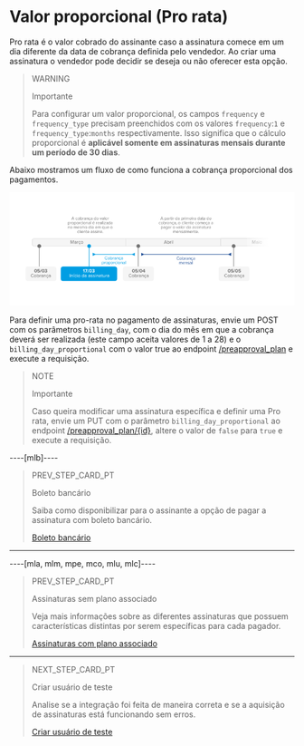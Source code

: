 # Valor proporcional (Pro rata)

Pro rata é o valor cobrado do assinante caso a assinatura comece em um dia diferente da data de cobrança definida pelo vendedor. Ao criar uma assinatura o vendedor pode decidir se deseja ou não oferecer esta opção. 

> WARNING
>
> Importante
>
> Para configurar um valor proporcional, os campos `frequency` e `frequency_type` precisam preenchidos com os valores `frequency`:`1` e `frequency_type`:`months` respectivamente. Isso significa que o cálculo proporcional é **aplicável somente em assinaturas mensais durante um período de 30 dias**.

Abaixo mostramos um fluxo de como funciona a cobrança proporcional dos pagamentos.

![Basic-subscriptions](/images/subscriptions/linea-cobro-PT.png)

Para definir uma pro-rata no pagamento de assinaturas, envie um POST com os parâmetros `billing_day`, com o dia do mês em que a cobrança deverá ser realizada (este campo aceita valores de 1 a 28) e o `billing_day_proportional` com o valor true ao endpoint [/preapproval_plan](https://www.mercadopago[FAKER][URL][DOMAIN]/developers/pt/reference/subscriptions/_preapproval_plan/post) e execute a requisição.

> NOTE 
>
> Importante
>
> Caso queira modificar uma assinatura específica e definir uma Pro rata, envie um PUT com o parâmetro `billing_day_proportional` ao endpoint [/preapproval_plan/{id}](https://www.mercadopago[FAKER][URL][DOMAIN]/developers/pt/reference/subscriptions/_preapproval_plan_id/put), altere o valor de `false` para `true` e execute a requisição.

----[mlb]----
> PREV_STEP_CARD_PT
>
> Boleto bancário
>
> Saiba como disponibilizar para o assinante a opção de pagar a assinatura com boleto bancário.
>
> [Boleto bancário](/developers/pt/docs/subscriptions/integration-customization/payment-methods/boleto-bancario)
------------

----[mla, mlm, mpe, mco, mlu, mlc]---- 
> PREV_STEP_CARD_PT
>
> Assinaturas sem plano associado 
>
> Veja mais informações sobre as diferentes assinaturas que possuem características distintas por serem específicas para cada pagador.
>
> [Assinaturas com plano associado](/developers/pt/docs/subscriptions/integration-configuration/subscription-no-associated-plan)
------------

> NEXT_STEP_CARD_PT
>
> Criar usuário de teste
>
> Analise se a integração foi feita de maneira correta e se a aquisição de assinaturas está funcionando sem erros.
>
> [Criar usuário de teste](/developers/pt/docs/subscriptions/integration-test/create-test-user)